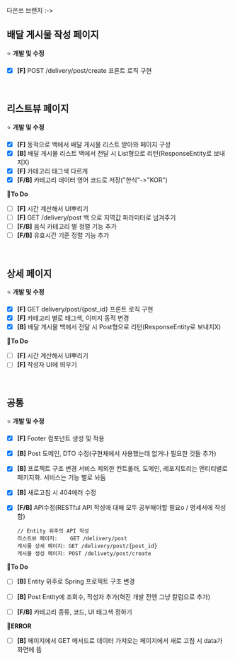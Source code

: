 다은쓰 브랜치 :->

## 배달 게시물 작성 페이지
⭐ **개발 및 수정**
- [x] **[F]**   POST /delivery/post/create 프론트 로직 구현

<br>

## 리스트뷰 페이지
⭐ **개발 및 수정**

- [x] **[F]** 동적으로 백에서 배달 게시물 리스트 받아와 페이지 구성
- [x] **[B]** 배달 게시물 리스트 백에서 전달 시 List<Post>형으로 리턴(ResponseEntity로 보내지X)
- [x] **[F]** 카테고리 태그색 다르게
- [x] **[F/B]** 카테고리 데이터 영어 코드로 저장("한식"->"KOR")
      
📍**To Do**
- [ ] **[F]** 시간 계산해서 UI뿌리기
- [ ] **[F]**  GET /delivery/post 백 으로 지역값 파라미터로 넘겨주기
- [ ] **[F/B]** 음식 카테고리 별 정렬 기능 추가
- [ ] **[F/B]** 유효시간 기준 정렬 기능 추가
      
<br>

## 상세 페이지
⭐ **개발 및 수정**
- [x] **[F]** GET delivery/post/{post_id} 프론트 로직 구현
- [x] **[F]** 카테고리 별로 태그색, 이미지 동적 변경
- [x] **[B]** 배달 게시물 백에서 전달 시 Post형으로 리턴(ResponseEntity로 보내지X)

📍**To Do**
- [ ] **[F]** 시간 계산해서 UI뿌리기
- [ ] **[F]** 작성자 UI에 띄우기
      
<br>

## 공통

⭐ **개발 및 수정**
- [x] **[F]** Footer 컴포넌트 생성 및 적용
- [x] **[B]** Post 도메인, DTO 수정(구현체에서 사용했는데 없거나 필요한 것들 추가)
- [x] **[B]** 프로젝트 구조 변경 서비스 제외한 컨트롤러, 도메인, 레포지토리는 엔티티별로 패키지화. 서비스는 기능 별로 놔둠
- [x] **[B]**  새로고침 시 404에러 수정
- [x] **[F/B]** API수정(RESTful API 작성에 대해 모두 공부해야할 필요o / 명세서에 작성 함)
      
      // Entity 위주의 API 작성
      리스트뷰 페이지:    GET /delivery/post 
      게시물 상세 페이지: GET /delivery/post/{post_id}
      게시물 생성 페이지: POST /delivety/post/create

📍**To Do**
- [ ] **[B]** Entity 위주로 Spring 프로젝트 구조 변경
- [ ] **[B]** Post Entity에 조회수, 작성자 추가(혁진 개발 전엔 그냥 칼럼으로 추가)
- [ ] **[F/B]** 카테고리 종류, 코드, UI 태그색 정하기


📍**ERROR**
- [ ] **[B]**   페이지에서 GET 메서드로 데이터 가져오는 페이지에서 새로 고침 시 data가 화면에 뜸












